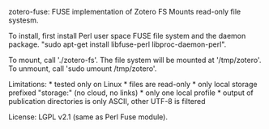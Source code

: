 zotero-fuse: FUSE implementation of Zotero FS
Mounts read-only file systesm.

To install, first install Perl user space FUSE file system and 
the daemon package.
"sudo apt-get install libfuse-perl libproc-daemon-perl".

To mount, call './zotero-fs'. The file system will be mounted at '/tmp/zotero'.
To unmount, call 'sudo umount /tmp/zotero'.

Limitations:
	* tested only on Linux 
	* files are read-only 
	* only local storage prefixed "storage:" (no cloud, no links)
	* only one local profile 
	* output of publication directories is only ASCII, other UTF-8 is filtered

License: LGPL v2.1 (same as Perl Fuse module).
